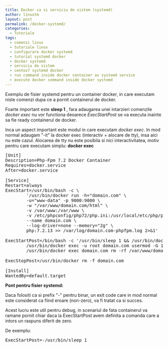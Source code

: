 ```yaml
---
title: Docker ca si serviciu de sistem (systemd)
author: linuxtm
layout: post
permalink: /docker-systemd/
categories:
  - Tutoriale
tags:
  - comenzi linux
  - tutoriale linux
  - configurare docker systemd
  - tutorial systemd docker
  - docker systemd
  - serviciu de sistem
  - centos7 systemd docker
  - run command inside docker container as systemd service
  - execute docker command inside docker systemd
---
```


Exemplu de fisier systemd pentru un container docker, in care executam niste comenzi dupa ce a pornit containerul de docker.


Foarte important este <b>sleep 1</b> , fara adaugarea unei intarzieri comenzile <em>docker exec</em> nu vor functiona deoarece <em>ExecStartPost</em> se va executa inainte sa fie ready containerul de docker.

Inca un aspect important este modul in care executam <em>docker exec</em>. In mod normal adaugam "-it" la docker exec (interactiv + alocare de tty), insa aici nu este cazul. Alocarea de tty nu este posibila si nici interactivitatea, motiv pentru care executam simplu: <b>docker exec</b>

<pre>
[Unit]
Description=Php-Fpm 7.2 Docker Container
Requires=docker.service
After=docker.service
 
[Service]
Restart=always
ExecStart=/usr/bin/bash -c \
        '/usr/bin/docker run -h="domain.com" \
        -u="www-data" -p 9000:9000 \
        -w "/var/www/domain.com/html" \
        -v /var/www:/var/www \
        -v /etc/phpconfig/php72/php.ini:/usr/local/etc/php/php.ini \
        --name domain.com \
        --log-driver=none --memory="2g" \
        php:7.2.13 >> /var/log/domain.com-phpfpm.log 2>&1'
 
ExecStartPost=/bin/bash -c '/usr/bin/sleep 1 && /usr/bin/docker exec -u root domain.com usermod -u 1000 www-data && \
        /usr/bin/docker exec -u root domain.com usermod -G 100 www-data && \
        /usr/bin/docker exec domain.com rm -rf /var/www/domain.com/html/var/composer_home && ln -snf /var/www/.composer /var/www/domain.com/html/var/composer_home'
 
ExecStopPost=/usr/bin/docker rm -f domain.com
 
[Install]
WantedBy=default.target
</pre>

**Pont pentru fisier systemd:**

Daca folositi ca si prefix "-" pentru binar, un exit code care in mod normal este considerat ca fiind eroare (non-zero), va fi tratat ca si succes.

Acest lucru este util pentru debug, in scenariul de fata containerul va ramane pornit chiar daca la ExecStartPost avem definita a comanda care a intors un raspuns diferit de zero.


De exemplu:
<pre>
ExecStartPost=-/usr/bin/sleep 1
</pre>
